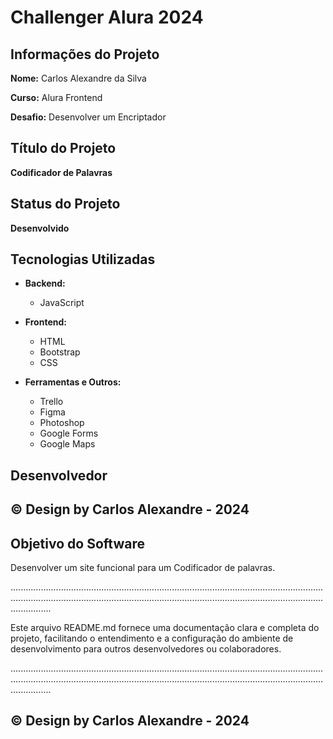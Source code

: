 # Challenger Alura 2024

## Informações do Projeto

**Nome:** Carlos Alexandre da Silva  

**Curso:** Alura Frontend 

**Desafio:** Desenvolver um Encriptador 
    

## Título do Projeto

**Codificador de Palavras**

## Status do Projeto

**Desenvolvido**

## Tecnologias Utilizadas

- **Backend:**
  - JavaScript

- **Frontend:**
  - HTML
  - Bootstrap
  - CSS

- **Ferramentas e Outros:**
  - Trello
  - Figma
  - Photoshop
  - Google Forms
  - Google Maps

## Desenvolvedor

## © Design by Carlos Alexandre - 2024

## Objetivo do Software

Desenvolver um site funcional para um Codificador de palavras.

........................................................................................................................................................................................................................................................................


Este arquivo README.md fornece uma documentação clara e completa do projeto, facilitando o entendimento e a configuração do ambiente de desenvolvimento para outros desenvolvedores ou colaboradores.


........................................................................................................................................................................................................................................................................

## © Design by Carlos Alexandre - 2024


